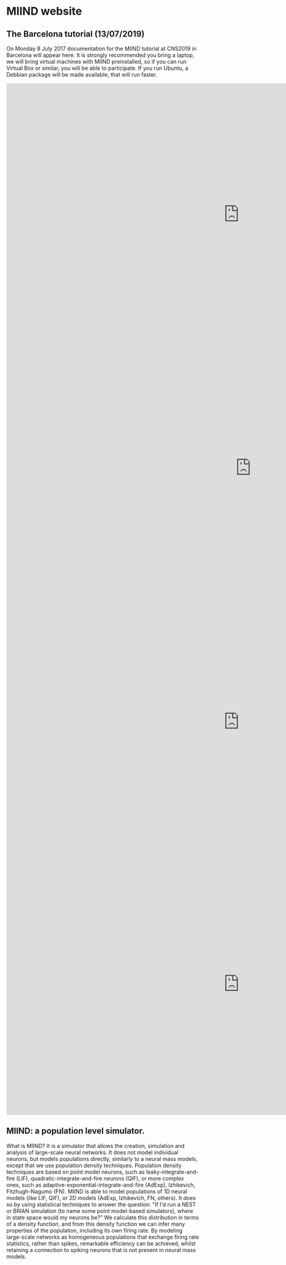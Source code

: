 # MIIND website
## The Barcelona tutorial (13/07/2019)
On Monday 8 July 2017 documentation for the MIIND tutorial at CNS2019 in Barcelona will appear here. It is strongly recommended you bring a laptop, we will bring virtual machines
with MIIND preinstalled, so if you can run Virtual Box or similar, you will be able to participate. If you run Ubuntu, a Debbian package will be made available, 
that will run faster.

<!-- Izhikevich -->
<iframe width="1218" height="685" src="https://www.youtube.com/embed/8p7jEz-qWTY" frameborder="0" allow="accelerometer; autoplay; encrypted-media; gyroscope; picture-in-picture" allowfullscreen></iframe>

<!-- Rybak Half Centre -->
<iframe width="1280" height="640" src="https://www.youtube.com/embed/9pC4MOWQ-Ho" frameborder="0" allow="accelerometer; autoplay; encrypted-media; gyroscope; picture-in-picture" allowfullscreen></iframe>

<!-- Fitzhugh Nagumo Mesh -->
<iframe width="1218" height="685" src="https://www.youtube.com/embed/vv9lgntZhYQ" frameborder="0" allow="accelerometer; autoplay; encrypted-media; gyroscope; picture-in-picture" allowfullscreen></iframe>

<!-- Fitzhugh Nagumo Grid -->
<iframe width="1218" height="685" src="https://www.youtube.com/embed/ivzc3kD2vas" frameborder="0" allow="accelerometer; autoplay; encrypted-media; gyroscope; picture-in-picture" allowfullscreen></iframe>


## MIIND: a population level simulator.
What is MIIND? It is a simulator that allows the creation, simulation and analysis of large-scale neural networks. It does not model individual neurons, but models populations
directly, similarly to a neural mass models, except that we use population density techniques. Population density techniques are based on point model neurons, such as 
leaky-integrate-and-fire (LIF), quadratic-integrate-and-fire neurons (QIF), or more complex ones, such as adaptive-exponential-integrate-and-fire (AdExp), Izhikevich,
Fitzhugh-Nagumo (FN). MIIND is able to model populations of 1D neural models (like LIF, QIF), or 2D models (AdExp, Izhikevich, FN, others). It does so by using 
statistical techniques to answer the question: "If I'd run a NEST or BRIAN simulation (to name some point model-based simulators), where in state space would my neurons be?"
We calculate this distribution in terms of a density function, and from this density function we can infer many properties of the population, including its own firing rate.
By modeling large-scale networks as homogeneous populations that exchange firing rate statistics, rather than spikes, remarkable efficiency can be achieved, whilst retaining
a connection to spiking neurons that is not present in neural mass models.